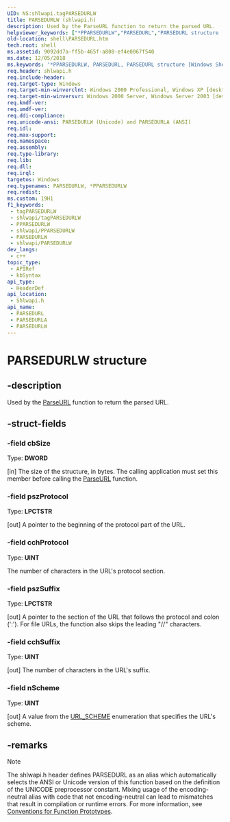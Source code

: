 ```yaml
---
UID: NS:shlwapi.tagPARSEDURLW
title: PARSEDURLW (shlwapi.h)
description: Used by the ParseURL function to return the parsed URL.
helpviewer_keywords: ["*PPARSEDURLW","PARSEDURL","PARSEDURL structure [Windows Shell]","PARSEDURLA","PARSEDURLW","PPARSEDURL","PPARSEDURL structure pointer [Windows Shell]","_win32_PARSEDURL","shell.PARSEDURL","shlwapi/PARSEDURL","shlwapi/PARSEDURLA","shlwapi/PARSEDURLW","shlwapi/PPARSEDURL"]
old-location: shell\PARSEDURL.htm
tech.root: shell
ms.assetid: 9092dd7a-ff5b-465f-a808-ef4e0067f540
ms.date: 12/05/2018
ms.keywords: '*PPARSEDURLW, PARSEDURL, PARSEDURL structure [Windows Shell], PARSEDURLA, PARSEDURLW, PPARSEDURL, PPARSEDURL structure pointer [Windows Shell], _win32_PARSEDURL, shell.PARSEDURL, shlwapi/PARSEDURL, shlwapi/PARSEDURLA, shlwapi/PARSEDURLW, shlwapi/PPARSEDURL'
req.header: shlwapi.h
req.include-header: 
req.target-type: Windows
req.target-min-winverclnt: Windows 2000 Professional, Windows XP [desktop apps only]
req.target-min-winversvr: Windows 2000 Server, Windows Server 2003 [desktop apps only]
req.kmdf-ver: 
req.umdf-ver: 
req.ddi-compliance: 
req.unicode-ansi: PARSEDURLW (Unicode) and PARSEDURLA (ANSI)
req.idl: 
req.max-support: 
req.namespace: 
req.assembly: 
req.type-library: 
req.lib: 
req.dll: 
req.irql: 
targetos: Windows
req.typenames: PARSEDURLW, *PPARSEDURLW
req.redist: 
ms.custom: 19H1
f1_keywords:
 - tagPARSEDURLW
 - shlwapi/tagPARSEDURLW
 - PPARSEDURLW
 - shlwapi/PPARSEDURLW
 - PARSEDURLW
 - shlwapi/PARSEDURLW
dev_langs:
 - c++
topic_type:
 - APIRef
 - kbSyntax
api_type:
 - HeaderDef
api_location:
 - Shlwapi.h
api_name:
 - PARSEDURL
 - PARSEDURLA
 - PARSEDURLW
---
```


# PARSEDURLW structure


## -description

Used by the <a href="https://docs.microsoft.com/windows/desktop/api/shlwapi/nf-shlwapi-parseurla">ParseURL</a> function to return the parsed URL.

## -struct-fields

### -field cbSize

Type: <b>DWORD</b>

[in] The size of the structure, in bytes. The calling application must set this member before calling the <a href="https://docs.microsoft.com/windows/desktop/api/shlwapi/nf-shlwapi-parseurla">ParseURL</a> function.

### -field pszProtocol

Type: <b>LPCTSTR</b>

[out] A pointer to the beginning of the protocol part of the URL.

### -field cchProtocol

Type: <b>UINT</b>

The number of characters in the URL's protocol section.

### -field pszSuffix

Type: <b>LPCTSTR</b>

[out] A pointer to the section of the URL that follows the protocol and colon (':'). For file URLs, the function also skips the leading "//" characters.

### -field cchSuffix

Type: <b>UINT</b>

[out] The number of characters in the URL's suffix.

### -field nScheme

Type: <b>UINT</b>

[out] A value from the <a href="https://docs.microsoft.com/windows/desktop/api/shlwapi/ne-shlwapi-url_scheme">URL_SCHEME</a> enumeration that specifies the URL's scheme.

## -remarks

> [!NOTE]
> The shlwapi.h header defines PARSEDURL as an alias which automatically selects the ANSI or Unicode version of this function based on the definition of the UNICODE preprocessor constant. Mixing usage of the encoding-neutral alias with code that not encoding-neutral can lead to mismatches that result in compilation or runtime errors. For more information, see [Conventions for Function Prototypes](/windows/win32/intl/conventions-for-function-prototypes).

